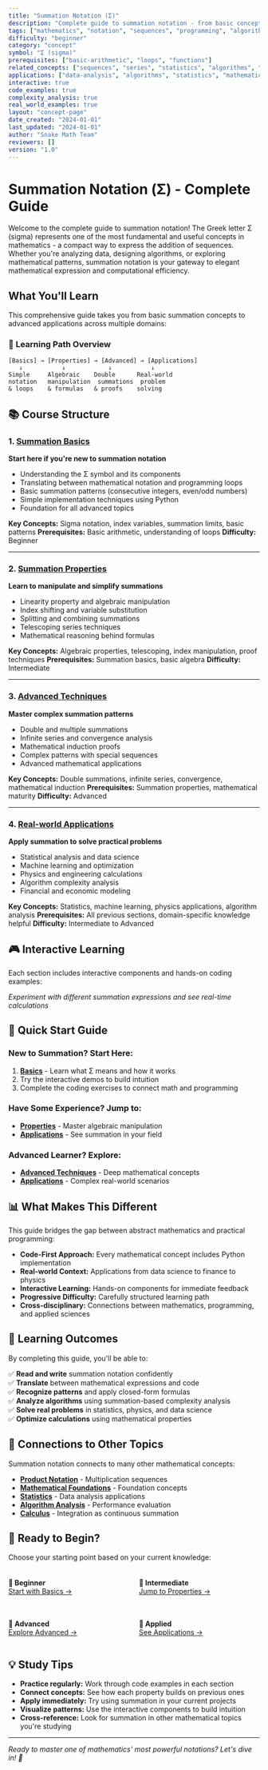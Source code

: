 ```yaml
---
title: "Summation Notation (Σ)"
description: "Complete guide to summation notation - from basic concepts to advanced applications in mathematics, programming, and data science"
tags: ["mathematics", "notation", "sequences", "programming", "algorithms", "statistics"]
difficulty: "beginner"
category: "concept"
symbol: "Σ (sigma)"
prerequisites: ["basic-arithmetic", "loops", "functions"]
related_concepts: ["sequences", "series", "statistics", "algorithms", "calculus"]
applications: ["data-analysis", "algorithms", "statistics", "mathematical-modeling", "machine-learning"]
interactive: true
code_examples: true
complexity_analysis: true
real_world_examples: true
layout: "concept-page"
date_created: "2024-01-01"
last_updated: "2024-01-01"
author: "Snake Math Team"
reviewers: []
version: "1.0"
---
```


# Summation Notation (Σ) - Complete Guide

Welcome to the complete guide to summation notation! The Greek letter Σ (sigma) represents one of the most fundamental and useful concepts in mathematics - a compact way to express the addition of sequences. Whether you're analyzing data, designing algorithms, or exploring mathematical patterns, summation notation is your gateway to elegant mathematical expression and computational efficiency.

## What You'll Learn

This comprehensive guide takes you from basic summation concepts to advanced applications across multiple domains:

### 🎯 **Learning Path Overview**

```
[Basics] → [Properties] → [Advanced] → [Applications]
   ↓           ↓            ↓           ↓
Simple     Algebraic    Double      Real-world
notation   manipulation  summations  problem
& loops    & formulas   & proofs    solving
```

## 📚 **Course Structure**

### 1. [Summation Basics](./basics.md)
**Start here if you're new to summation notation**

- Understanding the Σ symbol and its components
- Translating between mathematical notation and programming loops
- Basic summation patterns (consecutive integers, even/odd numbers)
- Simple implementation techniques using Python
- Foundation for all advanced topics

**Key Concepts:** Sigma notation, index variables, summation limits, basic patterns
**Prerequisites:** Basic arithmetic, understanding of loops
**Difficulty:** Beginner

---

### 2. [Summation Properties](./properties.md) 
**Learn to manipulate and simplify summations**

- Linearity property and algebraic manipulation
- Index shifting and variable substitution
- Splitting and combining summations
- Telescoping series techniques
- Mathematical reasoning behind formulas

**Key Concepts:** Algebraic properties, telescoping, index manipulation, proof techniques
**Prerequisites:** Summation basics, basic algebra
**Difficulty:** Intermediate

---

### 3. [Advanced Techniques](./advanced.md)
**Master complex summation patterns**

- Double and multiple summations
- Infinite series and convergence analysis
- Mathematical induction proofs
- Complex patterns with special sequences
- Advanced mathematical applications

**Key Concepts:** Double summations, infinite series, convergence, mathematical induction
**Prerequisites:** Summation properties, mathematical maturity
**Difficulty:** Advanced

---

### 4. [Real-world Applications](./applications.md)
**Apply summation to solve practical problems**

- Statistical analysis and data science
- Machine learning and optimization
- Physics and engineering calculations
- Algorithm complexity analysis
- Financial and economic modeling

**Key Concepts:** Statistics, machine learning, physics applications, algorithm analysis
**Prerequisites:** All previous sections, domain-specific knowledge helpful
**Difficulty:** Intermediate to Advanced

## 🎮 **Interactive Learning**

Each section includes interactive components and hands-on coding examples:

<SummationDemo />

*Experiment with different summation expressions and see real-time calculations*

## 🚀 **Quick Start Guide**

### New to Summation? Start Here:
1. **[Basics](./basics.md)** - Learn what Σ means and how it works
2. Try the interactive demos to build intuition
3. Complete the coding exercises to connect math and programming

### Have Some Experience? Jump to:
- **[Properties](./properties.md)** - Master algebraic manipulation
- **[Applications](./applications.md)** - See summation in your field

### Advanced Learner? Explore:
- **[Advanced Techniques](./advanced.md)** - Deep mathematical concepts
- **[Applications](./applications.md)** - Complex real-world scenarios

## 📊 **What Makes This Different**

This guide bridges the gap between abstract mathematics and practical programming:

- **Code-First Approach:** Every mathematical concept includes Python implementation
- **Real-world Context:** Applications from data science to finance to physics
- **Interactive Learning:** Hands-on components for immediate feedback
- **Progressive Difficulty:** Carefully structured learning path
- **Cross-disciplinary:** Connections between mathematics, programming, and applied sciences

## 🎯 **Learning Outcomes**

By completing this guide, you'll be able to:

✅ **Read and write** summation notation confidently  
✅ **Translate** between mathematical expressions and code  
✅ **Recognize patterns** and apply closed-form formulas  
✅ **Analyze algorithms** using summation-based complexity analysis  
✅ **Solve real problems** in statistics, physics, and data science  
✅ **Optimize calculations** using mathematical properties  

## 🔗 **Connections to Other Topics**

Summation notation connects to many other mathematical concepts:

- **[Product Notation](../product-notation/)** - Multiplication sequences
- **[Mathematical Foundations](../../basics/foundations.md)** - Foundation concepts
- **[Statistics](../../statistics/)** - Data analysis applications
- **[Algorithm Analysis](../../basics/functions.md)** - Performance evaluation
- **[Calculus](../../calculus/)** - Integration as continuous summation

## 🎉 **Ready to Begin?**

Choose your starting point based on your current knowledge:

<div style="display: grid; grid-template-columns: repeat(auto-fit, minmax(200px, 1fr)); gap: 20px; margin: 20px 0;">

**🌱 Beginner**  
[Start with Basics →](./basics.md)

**🌿 Intermediate**  
[Jump to Properties →](./properties.md)

**🌳 Advanced**  
[Explore Advanced →](./advanced.md)

**🎯 Applied**  
[See Applications →](./applications.md)

</div>

## 💡 **Study Tips**

- **Practice regularly:** Work through code examples in each section
- **Connect concepts:** See how each property builds on previous ones
- **Apply immediately:** Try using summation in your current projects
- **Visualize patterns:** Use the interactive components to build intuition
- **Cross-reference:** Look for summation in other mathematical topics you're studying

---

*Ready to master one of mathematics' most powerful notations? Let's dive in! 🚀*
